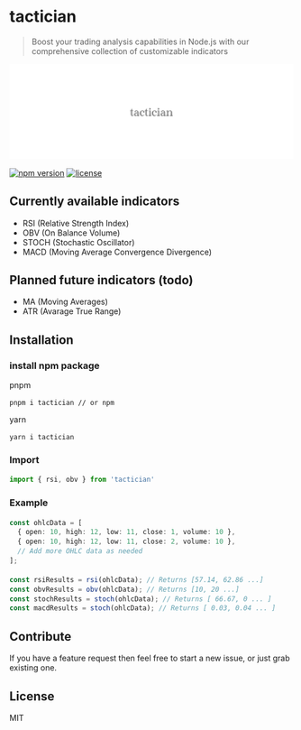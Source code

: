 # tactician

> Boost your trading analysis capabilities in Node.js with our comprehensive collection of customizable indicators

<div align="left">
  <img width="750" heigth="250" src="/static/logo-tactician.jpeg" alt="tactician logo">
</div>

[![npm version](https://badge.fury.io/js/tactician.svg)](https://badge.fury.io/js/tactician)
[![license](https://img.shields.io/github/license/mashape/apistatus.svg)](https://github.com/bartdominiak/tactician/blob/master/LICENSE.md)

## Currently available indicators
- RSI (Relative Strength Index)
- OBV (On Balance Volume)
- STOCH (Stochastic Oscillator)
- MACD (Moving Average Convergence Divergence)

## Planned future indicators (todo)
- MA (Moving Averages)
- ATR (Avarage True Range)

## Installation

### install npm package

pnpm
```node
pnpm i tactician // or npm
```

yarn
```node
yarn i tactician
```

### Import
```typescript
import { rsi, obv } from 'tactician'
```

### Example
```typescript
const ohlcData = [
  { open: 10, high: 12, low: 11, close: 1, volume: 10 },
  { open: 10, high: 12, low: 11, close: 2, volume: 10 },
  // Add more OHLC data as needed
];

const rsiResults = rsi(ohlcData); // Returns [57.14, 62.86 ...]
const obvResults = obv(ohlcData); // Returns [10, 20 ...]
const stochResults = stoch(ohlcData); // Returns [ 66.67, 0 ... ]
const macdResults = stoch(ohlcData); // Returns [ 0.03, 0.04 ... ]
```

## Contribute

If you have a feature request then feel free to start a new issue, or just grab existing one.

## License

MIT
